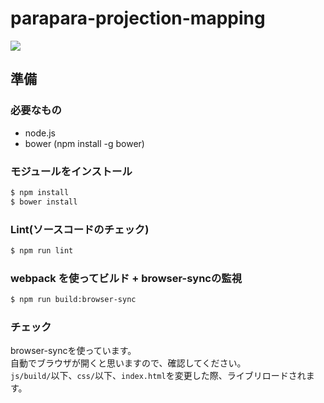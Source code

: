 # parapara-projection-mapping

![](https://docs.google.com/drawings/d/1keQDc-fo5cvi54i6KeqGTSZlK0K9XBf_Np-ftDaUIaA/pub?w=2532&amp;h=1407)

## 準備
### 必要なもの
- node.js
- bower (npm install -g bower)

### モジュールをインストール

```sh
$ npm install
$ bower install
```

### Lint(ソースコードのチェック)
```sh
$ npm run lint
```

### webpack を使ってビルド + browser-syncの監視

```sh
$ npm run build:browser-sync
```

### チェック

browser-syncを使っています。  
自動でブラウザが開くと思いますので、確認してください。  
`js/build/`以下、`css/`以下、`index.html`を変更した際、ライブリロードされます。  


